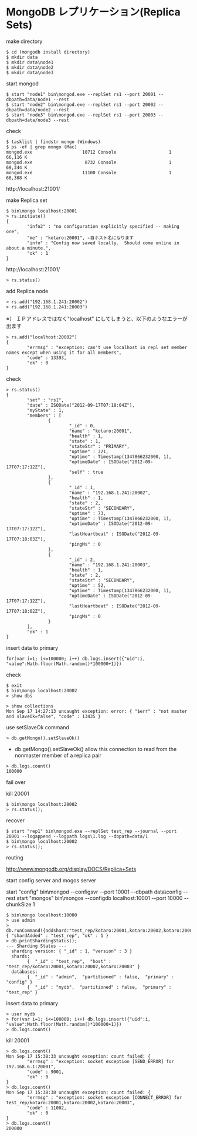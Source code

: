 MongoDB レプリケーション(Replica Sets)
=================


make directory

```
$ cd (mongodb install directory)
$ mkdir data
$ mkdir data\node1
$ mkdir data\node2
$ mkdir data\node3
```
start mongod

```
$ start "node1" bin\mongod.exe --replSet rs1 --port 20001 --dbpath=data/node1 --rest
$ start "node2" bin\mongod.exe --replSet rs1 --port 20002 --dbpath=data/node2 --rest
$ start "node3" bin\mongod.exe --replSet rs1 --port 20003 --dbpath=data/node3 --rest
```

check

```
$ tasklist | findstr mongo (Windows)
$ ps -ef | grep mongo (Mac)
mongod.exe                   10712 Console                    1     66,116 K
mongod.exe                    8732 Console                    1     69,344 K
mongod.exe                   11100 Console                    1     68,308 K
```

http://localhost:21001/

make Replica set

```
$ bin\mongo localhost:20001
> rs.initiate()
{
        "info2" : "no configuration explicitly specified -- making one",
        "me" : "kotaro:20001", ←自ホスト名になります
        "info" : "Config now saved locally.  Should come online in about a minute.",
        "ok" : 1
}
```

http://localhost:21001/

```
> rs.status()
```

add Replica node
```
> rs.add("192.168.1.241:20002")
> rs.add("192.168.1.241:20003")
```

※） ＩＰアドレスではなく"localhost" にしてしまうと、以下のようなエラーが出ます
```
> rs.add("localhost:20002")
{
        "errmsg" : "exception: can't use localhost in repl set member names except when using it for all members",
        "code" : 13393,
        "ok" : 0
}
```

check

```
> rs.status()
{
        "set" : "rs1",
        "date" : ISODate("2012-09-17T07:18:04Z"),
        "myState" : 1,
        "members" : [
                {
                        "_id" : 0,
                        "name" : "kotaro:20001",
                        "health" : 1,
                        "state" : 1,
                        "stateStr" : "PRIMARY",
                        "uptime" : 321,
                        "optime" : Timestamp(1347866232000, 1),
                        "optimeDate" : ISODate("2012-09-17T07:17:12Z"),
                        "self" : true
                },
                {
                        "_id" : 1,
                        "name" : "192.168.1.241:20002",
                        "health" : 1,
                        "state" : 2,
                        "stateStr" : "SECONDARY",
                        "uptime" : 73,
                        "optime" : Timestamp(1347866232000, 1),
                        "optimeDate" : ISODate("2012-09-17T07:17:12Z"),
                        "lastHeartbeat" : ISODate("2012-09-17T07:18:03Z"),
                        "pingMs" : 0
                },
                {
                        "_id" : 2,
                        "name" : "192.168.1.241:20003",
                        "health" : 1,
                        "state" : 2,
                        "stateStr" : "SECONDARY",
                        "uptime" : 52,
                        "optime" : Timestamp(1347866232000, 1),
                        "optimeDate" : ISODate("2012-09-17T07:17:12Z"),
                        "lastHeartbeat" : ISODate("2012-09-17T07:18:02Z"),
                        "pingMs" : 0
                }
        ],
        "ok" : 1
}
```

insert data to primary

```
for(var i=1; i<=100000; i++) db.logs.insert({"uid":i, "value":Math.floor(Math.random()*100000+1)})
```

check

```
$ exit 
$ bin\mongo localhost:20002
> show dbs
```

```
> show collections
Mon Sep 17 14:27:13 uncaught exception: error: { "$err" : "not master and slaveOk=false", "code" : 13435 }
```

use setSlaveOk command

```
> db.getMongo().setSlaveOk()
```

* db.getMongo().setSlaveOk() allow this connection to read from the nonmaster member of a replica pair

```
> db.logs.count()
100000
```

fail over

kill 20001

```
$ bin\mongo localhost:20002
> rs.status();
```
recover

```
$ start "rep1" bin\mongod.exe --replSet test_rep --journal --port 20001 --logappend --logpath logs\1.log --dbpath=data/1
$ bin\mongo localhost:20002
> rs.status();
```


routing

http://www.mongodb.org/display/DOCS/Replica+Sets


start config server and mogos server

start "config" bin\mongod --configsvr --port 10001 --dbpath data\config --rest
start "mongos" bin\mongos --configdb localhost:10001 --port 10000 --chunkSize 1

```
$ bin\mongo localhost:10000
> use admin
> db.runCommand({addshard:"test_rep/kotaro:20001,kotaro:20002,kotaro:20003"});
{ "shardAdded" : "test_rep", "ok" : 1 }
> db.printShardingStatus();
--- Sharding Status ---
  sharding version: { "_id" : 1, "version" : 3 }
  shards:
        {  "_id" : "test_rep",  "host" : "test_rep/kotaro:20001,kotaro:20002,kotaro:20003" }
  databases:
        {  "_id" : "admin",  "partitioned" : false,  "primary" : "config" }
        {  "_id" : "mydb",  "partitioned" : false,  "primary" : "test_rep" }
```


insert data to primary

```
> user mydb
> for(var i=1; i<=100000; i++) db.logs.insert({"uid":i, "value":Math.floor(Math.random()*100000+1)})
> db.logs.count()
```

kill 20001

```
> db.logs.count()
Mon Sep 17 15:38:33 uncaught exception: count failed: {
        "errmsg" : "exception: socket exception [SEND_ERROR] for 192.168.6.1:20001",
        "code" : 9001,
        "ok" : 0
}
> db.logs.count()
Mon Sep 17 15:38:38 uncaught exception: count failed: {
        "errmsg" : "exception: socket exception [CONNECT_ERROR] for test_rep/kotaro:20001,kotaro:20002,kotaro:20003",
        "code" : 11002,
        "ok" : 0
}
> db.logs.count()
200000
```
